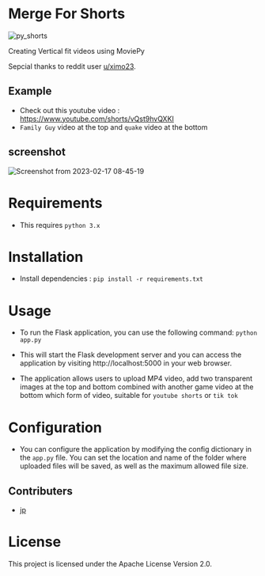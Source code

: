# Merge For Shorts

![py_shorts](https://user-images.githubusercontent.com/59218902/220019042-11662e84-01d3-4993-ae03-76274bd76a2c.jpg)


Creating Vertical fit videos using MoviePy 

Sepcial thanks to reddit user [u/ximo23](https://www.reddit.com/user/ximo23).

## Example
- Check out this youtube video : https://www.youtube.com/shorts/vQst9hvQXKI
- `Family Guy` video at the top and `quake` video at the bottom

## screenshot

![Screenshot from 2023-02-17 08-45-19](https://user-images.githubusercontent.com/59218902/219540734-ae55d412-5374-4cb9-9199-e2b3be4a20ca.png)


# Requirements
- This requires `python 3.x`

# Installation
 - Install  dependencies :  `pip install -r requirements.txt`

# Usage
- To run the Flask application, you can use the following command:
``` python app.py ```

- This will start the Flask development server and you can access the application by visiting http://localhost:5000 in your web browser.

- The application allows users to upload MP4 video, add two transparent images at the top and bottom combined with another game video at the bottom which form of video, suitable for `youtube shorts` or `tik tok`

# Configuration

- You can configure the application by modifying the config dictionary in the `app.py` file. You can set the location and name of the folder where uploaded files will be saved, as well as the maximum allowed file size.

## Contributers

- [jp](https://github.com/pj8912)

# License
This project is licensed under the Apache License Version 2.0.



